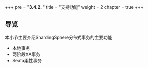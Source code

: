 +++
pre = "<b>3.4.2. </b>"
title = "支持功能"
weight = 2
chapter = true
+++

## 导览

本小节主要介绍ShardingSphere分布式事务的主要功能

* 本地事务
* 两阶段XA事务
* Seata柔性事务